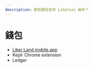 ```yaml
---
description: 那些錢包支持 LikeCoin 操作？
---
```


# 錢包

* [Liker Land mobile app](https://app.gitbook.com/@likecoin/s/docs/~/drafts/-Mcs70Lv2NgN48fFIE94/v/zh/guides/wallet/like-pay)
* Keplr Chrome extension
* Ledger

